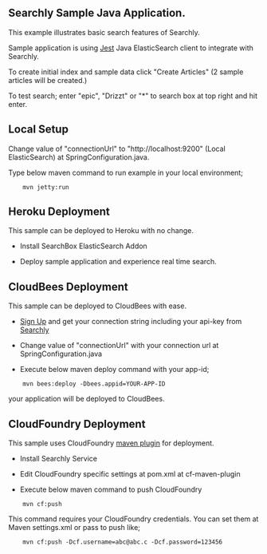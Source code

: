 ## Searchly Sample Java Application.

This example illustrates basic search features of Searchly.

Sample application is using [Jest](https://github.com/searchbox-io/Jest) Java ElasticSearch client to integrate with Searchly.

To create initial index and sample data click "Create Articles" (2 sample articles will be created.)

To test search; enter "epic", "Drizzt" or "*" to search box at top right and hit enter.


## Local Setup

Change value of "connectionUrl" to "http://localhost:9200" (Local ElasticSearch) at SpringConfiguration.java.

Type below maven command to run example in your local environment;

```
    mvn jetty:run
```

## Heroku Deployment

This sample can be deployed to Heroku with no change.

* Install SearchBox ElasticSearch Addon

* Deploy sample application and experience real time search.

## CloudBees Deployment

This sample can be deployed to CloudBees with ease.

* [Sign Up](https://dashboard.searchly.com/users/sign_up) and get your connection string including your api-key from [Searchly](http://www.searchly.com)

* Change value of "connectionUrl" with your connection url at SpringConfiguration.java

* Execute below maven deploy command with your app-id;

```
    mvn bees:deploy -Dbees.appid=YOUR-APP-ID
```

your application will be deployed to CloudBees.

## CloudFoundry Deployment

This sample uses CloudFoundry [maven plugin](http://spring.io/blog/2011/09/22/rapid-cloud-foundry-deployments-with-maven) for deployment.

* Install Searchly Service

* Edit CloudFoundry specific settings at pom.xml at cf-maven-plugin

* Execute below maven command to push CloudFoundry

```
    mvn cf:push
```

This command requires your CloudFoundry credentials. You can set them at Maven settings.xml or pass to push like;

```
    mvn cf:push -Dcf.username=abc@abc.c -Dcf.password=123456
```
